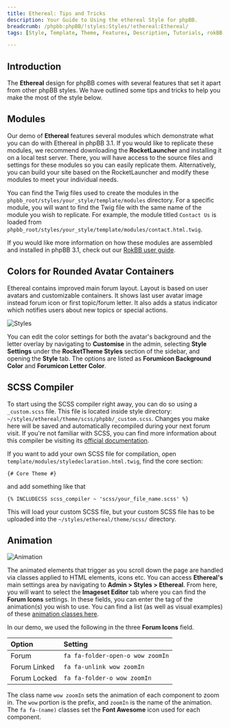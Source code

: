 ```yaml
---
title: Ethereal: Tips and Tricks
description: Your Guide to Using the ethereal Style for phpBB.
breadcrumb: /phpbb:phpBB/!styles:Styles/!ethereal:Ethereal/
tags: [Style, Template, Theme, Features, Description, Tutorials, rokBB 5]

---
```


## Introduction

The **Ethereal** design for phpBB comes with several features that set it apart from other phpBB styles. We have outlined some tips and tricks to help you make the most of the style below.

## Modules

Our demo of **Ethereal** features several modules which demonstrate what you can do with Ethereal in phpBB 3.1. If you would like to replicate these modules, we recommend downloading the **RocketLauncher** and installing it on a local test server. There, you will have access to the source files and settings for these modules so you can easily replicate them. Alternatively, you can build your site based on the RocketLauncher and modify these modules to meet your individual needs.

You can find the Twig files used to create the modules in the `phpbb_root/styles/your_style/template/modules` directory. For a specific module, you will want to find the Twig file with the same name of the module you wish to replicate. For example, the module titled `Contact Us` is loaded from `phpbb_root/styles/your_style/template/modules/contact.html.twig`.

If you would like more information on how these modules are assembled and installed in phpBB 3.1, check out our [RokBB user guide](../../start/user_guide.md).

## Colors for Rounded Avatar Containers

Ethereal contains improved main forum layout. Layout is based on user avatars and customizable containers. It shows last user avatar image instead forum icon or first topic/forum letter. It also adds a status indicator which notifies users about new topics or special actions.

![Styles](styles_1.png)

You can edit the color settings for both the avatar's background and the letter overlay by navigating to **Customise** in the admin, selecting **Style Settings** under the **RocketTheme Styles** section of the sidebar, and opening the **Style** tab. The options are listed as **Forumicon Background Color** and **Forumicon Letter Color**. 

## SCSS Compiler

To start using the SCSS compiler right away, you can do so using a `_custom.scss` file. This file is located inside style directory: `~/styles/ethereal/theme/scss/phpbb/_custom.scss`. Changes you make here will be saved and automatically recompiled during your next forum visit. If you're not familiar with SCSS, you can find more information about this compiler be visiting its [official documentation](http://leafo.net/scssphp/docs/).

If you want to add your own SCSS file for compilation, open `template/modules/styledeclaration.html.twig`, find the core section:

~~~ .twig
{# Core Theme #}
~~~

and add something like that

~~~ .twig
{% INCLUDECSS scss_compiler ~ 'scss/your_file_name.scss' %}
~~~

This will load your custom SCSS file, but your custom SCSS file has to be uploaded into the `~/styles/ethereal/theme/scss/` directory.

## Animation

![Animation](animation_1.png)

The animated elements that trigger as you scroll down the page are handled via classes applied to HTML elements, icons etc. You can access **Ethereal's** main settings area by navigating to **Admin > Styles > Ethereal**. From here, you will want to select the **Imageset Editor** tab where you can find the **Forum Icons** settings. In these fields, you can enter the tag of the animation(s) you wish to use. You can find a list (as well as visual examples) of these [animation classes here](http://daneden.github.io/animate.css/).

In our demo, we used the following in the three **Forum Icons** field.

| Option       | Setting                          |
| :----------  | :----------                      |
| Forum        | `fa fa-folder-open-o wow zoomIn` |
| Forum Linked | `fa fa-unlink wow zoomIn`        |
| Forum Locked | `fa fa-folder-o wow zoomIn`      |

The class name `wow zoomIn` sets the animation of each component to zoom in. The `wow` portion is the prefix, and `zoomIn` is the name of the animation. The `fa fa-(name)` classes set the **Font Awesome** icon used for each component.
